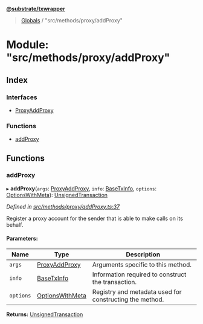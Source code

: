 **[@substrate/txwrapper](../README.md)**

> [Globals](../globals.md) / "src/methods/proxy/addProxy"

# Module: "src/methods/proxy/addProxy"

## Index

### Interfaces

* [ProxyAddProxy](../interfaces/_src_methods_proxy_addproxy_.proxyaddproxy.md)

### Functions

* [addProxy](_src_methods_proxy_addproxy_.md#addproxy)

## Functions

### addProxy

▸ **addProxy**(`args`: [ProxyAddProxy](../interfaces/_src_methods_proxy_addproxy_.proxyaddproxy.md), `info`: [BaseTxInfo](../interfaces/_src_util_types_.basetxinfo.md), `options`: [OptionsWithMeta](../interfaces/_src_util_types_.optionswithmeta.md)): [UnsignedTransaction](../interfaces/_src_util_types_.unsignedtransaction.md)

*Defined in [src/methods/proxy/addProxy.ts:37](https://github.com/paritytech/txwrapper/blob/12a2bf8/src/methods/proxy/addProxy.ts#L37)*

Register a proxy account for the sender that is able to make calls on its behalf.

#### Parameters:

Name | Type | Description |
------ | ------ | ------ |
`args` | [ProxyAddProxy](../interfaces/_src_methods_proxy_addproxy_.proxyaddproxy.md) | Arguments specific to this method. |
`info` | [BaseTxInfo](../interfaces/_src_util_types_.basetxinfo.md) | Information required to construct the transaction. |
`options` | [OptionsWithMeta](../interfaces/_src_util_types_.optionswithmeta.md) | Registry and metadata used for constructing the method.  |

**Returns:** [UnsignedTransaction](../interfaces/_src_util_types_.unsignedtransaction.md)
